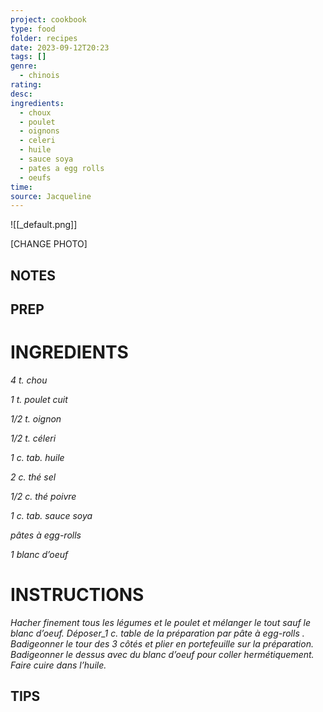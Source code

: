 ```yaml
---
project: cookbook
type: food
folder: recipes
date: 2023-09-12T20:23
tags: []
genre:
  - chinois
rating: 
desc: 
ingredients:
  - choux
  - poulet
  - oignons
  - celeri
  - huile
  - sauce soya
  - pates a egg rolls
  - oeufs
time: 
source: Jacqueline
---
```


![[_default.png]]

[CHANGE PHOTO]


## NOTES




## PREP


# INGREDIENTS

_4 t. chou_

_1 t. poulet cuit_

_1/2 t. oignon_

_1/2 t. céleri_

_1 c. tab. huile_

_2 c. thé sel_

_1/2 c. thé poivre_

_1 c. tab. sauce soya_

_pâtes à egg-rolls_

_1 blanc d’oeuf_


# INSTRUCTIONS

_Hacher finement tous les légumes et le poulet_
_et mélanger le tout sauf le blanc d’oeuf._
_Déposer_1 c. table de la préparation par pâte_
_à egg-rolls . Badigeonner le tour des 3 côtés_
_et plier en portefeuille sur la préparation._
_Badigeonner le dessus avec du blanc d’oeuf_
_pour coller hermétiquement. Faire cuire dans_
_l’huile._


## TIPS



